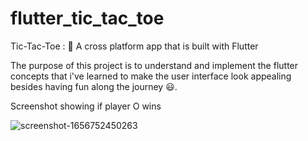 # flutter_tic_tac_toe

Tic-Tac-Toe : 🎃 A cross platform app that is built with Flutter

The purpose of this project is to understand and implement the flutter concepts that i've learned to make the user interface look appealing besides having fun along the journey 😃.


Screenshot showing if player O wins

![screenshot-1656752450263](https://user-images.githubusercontent.com/60041910/177002358-e29cef37-f130-4844-a0ce-3b56583bf637.png)

